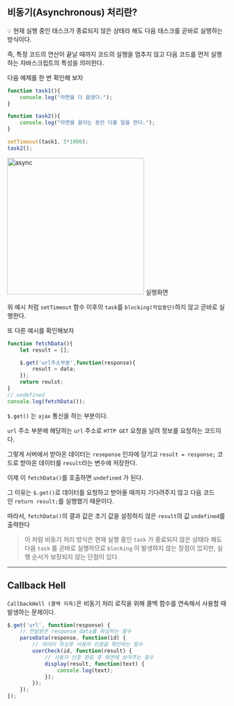 ## 비동기(**Asynchronous)** 처리란?

<aside>
💡 현재 실행 중인 태스크가 종료되지 않은 상태라 해도 다음 태스크를 곧바로 실행하는 방식이다.

즉, 특정 코드의 연산이 끝날 때까지 코드의 실행을 멈추지 않고 다음 코드를 먼저 실행하는 자바스크립트의 특성을 의미한다.

</aside>

다음 예제를 한 번 확인해 보자

```jsx
function task1(){
    console.log("라면을 다 끓였다.");
}

function task2(){
    console.log("라면을 끓이는 동안 다를 일을 한다.");
}

setTimeout(task1, 5*1000);
task2();
```

<img width="314" alt="async" src="https://user-images.githubusercontent.com/46440898/157446731-0d168fe5-73e4-4327-9b1c-8f393aa4194d.png">
실행화면

위 예시 처럼 `setTimeout` 함수 이후의 `task`를 `blocking(작업중단)`하지 않고 곧바로 실행한다.

또 다른 예시를 확인해보자

```jsx
function fetchData(){
	let result = [];

	$.get('url주소부분',function(response){
		result = data;
	});
	return reulst;
}
// undefined
console.log(fetchData());
```

 `$.get()` 는 `ajax` 통신을 하는 부분이다.

`url` 주소 부분에 해당하는  `url` 주소로 `HTTP GET` 요청을 날려 정보를 요청하는 코드이다. 

그렇게 서버에서 받아온 데이터는 `reseponse` 인자에 담기고 `result = response;` 코드로 받아온 데이터를 `result`라는 변수에 저장한다. 

이제 이 `fetchData()`를 호출하면 `undefined` 가 된다.

그 이유는 `$.get()`로 데이터를 요청하고 받아올 때까지 기다려주지 않고 다음 코드인 `return result;`를 실행했기 때문이다. 

따라서, `fetchData()`의 결과 값은 초기 값을 설정하지 않은 `result`의 값 `undefined`를 출력한다

> 이 처럼 비동기 처리 방식은 현재 실행 중인 `task` 가 종료되지 않은 상태라 해도 다음 `task` 를 곧바로 실행하므로 `blocking` 이 발생하지 않는 장점이 있지만, 실행 순서가 보장되지 않는 단점이 있다.
> 

---

## Callback Hell

`CallbackHell (콜백 지옥)`은 비동기 처리 로직을 위해 콜백 함수를 연속해서 사용할 때 발생하는 문제이다.

```jsx
$.get('url', function(response) {
	// 전달받은 response data를 파싱하는 함수
	parseData(response, function(id) {
		// 데이터 파싱후 사용자 인증을 확인하는 함수
		userCheck(id, function(result) {
			// 사용자 인증 완료 후 화면에 보여주는 함수
			display(result, function(text) {
				console.log(text);
			});
		});
	});
});
```